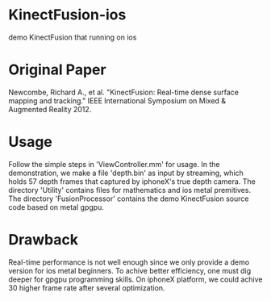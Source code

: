 # KinectFusion-ios
demo KinectFusion that running on ios

# Original Paper 
Newcombe, Richard A., et al. "KinectFusion: Real-time dense surface mapping and tracking." IEEE International Symposium on Mixed & Augmented Reality 2012.

# Usage
Follow the simple steps in 'ViewController.mm' for usage.
In the demonstration, we make a file 'depth.bin' as input by streaming, which holds 57 depth frames that captured by iphoneX's true depth camera.
The directory 'Utility' contains files for mathematics and ios metal premitives.
The directory 'FusionProcessor' contains the demo KinectFusion source code based on metal gpgpu.

# Drawback
Real-time performance is not well enough since we only provide a demo version for ios metal beginners. To achive better efficiency, one must dig deeper for gpgpu programming skills. On iphoneX platform, we could achive 30 higher frame rate after several optimization.

